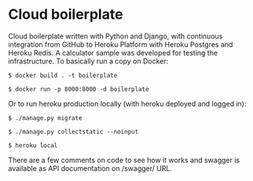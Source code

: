# Cloud boilerplate

Cloud boilerplate written with Python and Django, with continuous integration from GitHub to Heroku Platform with Heroku Postgres and Heroku Redis. A calculator sample was developed for testing the infrastructure. To basically run a copy on Docker:

``
$ docker build . -t boilerplate
``

``
$ docker run -p 8000:8000 -d boilerplate
``

Or to run heroku production locally (with heroku deployed and logged in):

``
$ ./manage.py migrate
``

``
$ ./manage.py collectstatic --noinput
``

``
$ heroku local
``

There are a few comments on code to see how it works and swagger is available as API documentation on /swagger/ URL.
